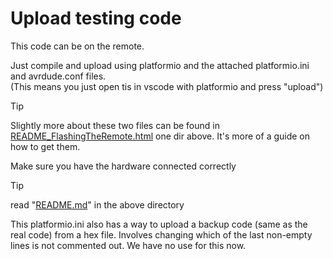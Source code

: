 # Upload testing code

This code can be on the remote.

Just compile and upload using platformio and the attached platformio.ini and avrdude.conf files.</br>
(This means you just open tis in vscode with platformio and press "upload")
> [!TIP]
> Slightly more about these two files can be found in [README_FlashingTheRemote.html](..\\README_FlashingTheRemote.html) one dir above. It's more of a guide on how to get them.


Make sure you have the hardware connected correctly
> [!TIP]
> read "[README.md](../README.md)" in the above directory

This platformio.ini also has a way to upload a backup code (same as the real code) from a hex file. Involves changing which of the last non-empty lines is not commented out. We have no use for this now.
